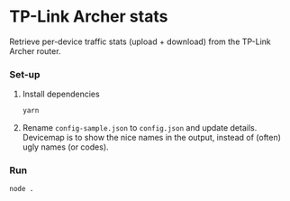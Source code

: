 # TP-Link Archer stats

Retrieve per-device traffic stats (upload + download) from the TP-Link Archer router.


### Set-up

1. Install dependencies
    ```sh
    yarn
    ```
2. Rename `config-sample.json` to `config.json` and update details. Devicemap is to show the nice names in the output, instead of (often) ugly names (or codes).


### Run

```sh
node .
```
